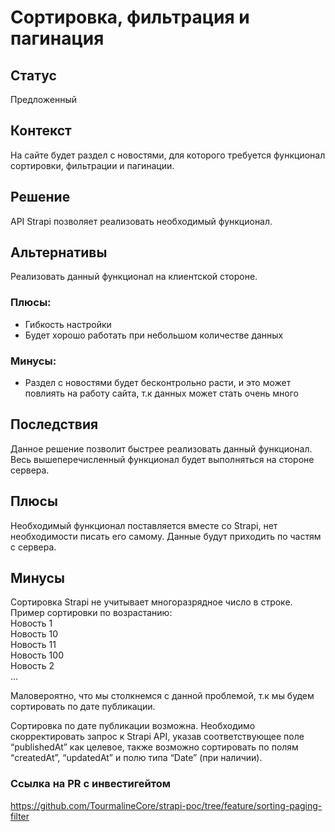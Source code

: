 # Сортировка, фильтрация и пагинация

## Статус
Предложенный

## Контекст
На сайте будет раздел с новостями, для которого требуется функционал сортировки, фильтрации и пагинации.

## Решение
API Strapi позволяет реализовать необходимый функционал.

## Альтернативы
Реализовать данный функционал на клиентской стороне.

### Плюсы:
- Гибкость настройки
- Будет хорошо работать при небольшом количестве данных

### Минусы:
- Раздел с новостями будет бесконтрольно расти, и это может повлиять на работу сайта, т.к данных может стать очень много

## Последствия
Данное решение позволит быстрее реализовать данный функционал.
Весь вышеперечисленный функционал будет выполняться на стороне сервера.

## Плюсы
Необходимый функционал поставляется вместе со Strapi, нет необходимости писать его самому. Данные будут приходить по частям с сервера.

## Минусы
Сортировка Strapi не учитывает многоразрядное число в строке.
Пример сортировки по возрастанию:<br/>
Новость 1<br/>
Новость 10<br/>
Новость 11<br/>
Новость 100<br/>
Новость 2<br/>
…<br/>

Маловероятно, что мы столкнемся с данной проблемой, т.к мы будем сортировать по дате публикации.

Сортировка по дате публикации возможна. Необходимо скорректировать запрос к Strapi API, указав соответствующее поле “publishedAt” как целевое, также возможно сортировать по полям “createdAt”, “updatedAt” и полю типа “Date” (при наличии).

### Ссылка на PR с инвестигейтом
https://github.com/TourmalineCore/strapi-poc/tree/feature/sorting-paging-filter